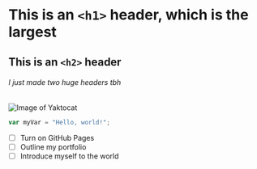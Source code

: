 # This is an `<h1>` header, which is the largest

## This is an `<h2>` header

###### I just made two huge headers tbh

![Image of Yaktocat](https://octodex.github.com/images/yaktocat.png)

``` javascript
var myVar = "Hello, world!";
```

- [ ] Turn on GitHub Pages
- [ ] Outline my portfolio
- [ ] Introduce myself to the world
